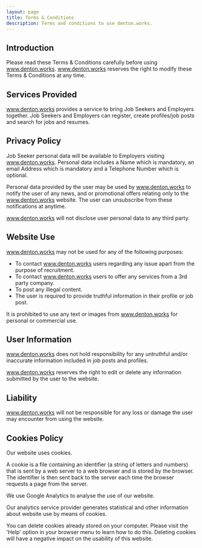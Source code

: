 ```yaml
---
layout: page
title: Terms & Conditions
description: Terms and conditions to use denton.works.
---
```


## Introduction

Please read these Terms & Conditions carefully before using www.denton.works.
www.denton.works reserves the right to modify these Terms & Conditions at any time.

## Services Provided

www.denton.works provides a service to bring Job Seekers and Employers together. Job Seekers and Employers can register, create profiles/job posts and search for jobs and resumes.

## Privacy Policy

Job Seeker personal data will be available to Employers visiting www.denton.works. Personal data includes a Name which is mandatory, an email Address which is mandatory and a Telephone Number which is optional.

Personal data provided by the user may be used by www.denton.works to notify the user of any news, and or promotional offers relating only to the www.denton.works website. The user can unsubscribe from these notifications at anytime.

www.denton.works will not disclose user personal data to any third party.

## Website Use

www.denton.works may not be used for any of the following purposes:

- To contact www.denton.works users regarding any issue apart from the purpose of recruitment.
- To contact www.denton.works users to offer any services from a 3rd party company.
- To post any illegal content.
- The user is required to provide truthful information in their profile or job post.

It is prohibited to use any text or images from www.denton.works for personal or commercial use.

## User Information

www.denton.works does not hold responsibility for any untruthful and/or inaccurate information included in job posts and profiles.

www.denton.works reserves the right to edit or delete any information submitted by the user to the website.

## Liability

www.denton.works will not be responsible for any loss or damage the user may encounter from using the website.

## Cookies Policy

Our website uses cookies.

A cookie is a file containing an identifier (a string of letters and numbers) that is sent by a web server to a web browser and is stored by the browser. The identifier is then sent back to the server each time the browser requests a page from the server.

We use Google Analytics to analyse the use of our website.

Our analytics service provider generates statistical and other information about website use by means of cookies.

You can delete cookies already stored on your computer. Please visit the 'Help' option in your browser menu to learn how to do this. Deleting cookies will have a negative impact on the usability of this website.
